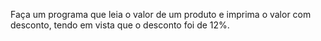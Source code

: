 Faça um programa que leia o valor de um produto e imprima o valor com desconto, tendo em vista que o desconto foi de 12%.